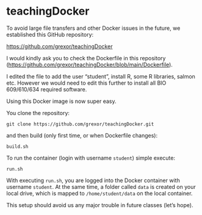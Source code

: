 # teachingDocker

To avoid large file transfers and other Docker issues in the future, we established this GitHub repository:

https://github.com/grexor/teachingDocker

I would kindly ask you to check the Dockerfile in this repository (https://github.com/grexor/teachingDocker/blob/main/Dockerfile).

I edited the file to add the user “student”, install R, some R libraries, salmon etc. However we would need to edit this further to install all BIO 609/610/634 required software.

Using this Docker image is now super easy.

You clone the repository:

`git clone https://github.com/grexor/teachingDocker.git`

and then build (only first time, or when Dockerfile changes):

```
build.sh
```

To run the container (login with username `student`) simple execute:

```
run.sh
```

With executing `run.sh`, you are logged into the Docker container with username `student`. At the same time, a folder called `data` is created on your local drive, which is mapped to `/home/student/data` on the local container.

This setup should avoid us any major trouble in future classes (let’s hope).
